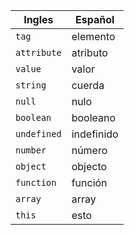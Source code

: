 

| Ingles      | Español    |
| ----------- | ---------- |
| `tag`       | elemento   |
| `attribute` | atributo   |
| `value`     | valor      |
| `string`    | cuerda     |
| `null`      | nulo       |
| `boolean`   | booleano   |
| `undefined` | indefinido |
| `number`    | número     |
| `object`    | objecto    |
| `function`  | función    |
| `array`     | array      |
| `this`      | esto       |
